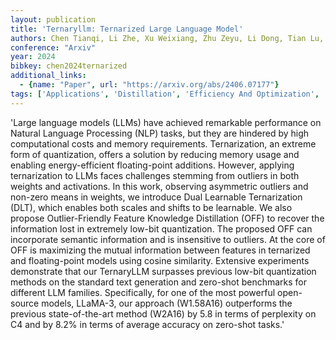 ```yaml
---
layout: publication
title: 'Ternaryllm: Ternarized Large Language Model'
authors: Chen Tianqi, Li Zhe, Xu Weixiang, Zhu Zeyu, Li Dong, Tian Lu, Barsoum Emad, Wang Peisong, Cheng Jian
conference: "Arxiv"
year: 2024
bibkey: chen2024ternarized
additional_links:
  - {name: "Paper", url: "https://arxiv.org/abs/2406.07177"}
tags: ['Applications', 'Distillation', 'Efficiency And Optimization', 'Language Modeling', 'Quantization', 'RAG']
---
```

'Large language models (LLMs) have achieved remarkable performance on Natural Language Processing (NLP) tasks, but they are hindered by high computational costs and memory requirements. Ternarization, an extreme form of quantization, offers a solution by reducing memory usage and enabling energy-efficient floating-point additions. However, applying ternarization to LLMs faces challenges stemming from outliers in both weights and activations. In this work, observing asymmetric outliers and non-zero means in weights, we introduce Dual Learnable Ternarization (DLT), which enables both scales and shifts to be learnable. We also propose Outlier-Friendly Feature Knowledge Distillation (OFF) to recover the information lost in extremely low-bit quantization. The proposed OFF can incorporate semantic information and is insensitive to outliers. At the core of OFF is maximizing the mutual information between features in ternarized and floating-point models using cosine similarity. Extensive experiments demonstrate that our TernaryLLM surpasses previous low-bit quantization methods on the standard text generation and zero-shot benchmarks for different LLM families. Specifically, for one of the most powerful open-source models, LLaMA-3, our approach (W1.58A16) outperforms the previous state-of-the-art method (W2A16) by 5.8 in terms of perplexity on C4 and by 8.2&#37; in terms of average accuracy on zero-shot tasks.'
